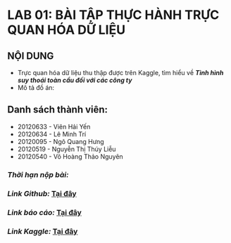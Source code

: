 # LAB 01: BÀI TẬP THỰC HÀNH TRỰC QUAN HÓA DỮ LIỆU
## NỘI DUNG
- Trực quan hóa dữ liệu thu thập được trên Kaggle, tìm hiểu về ***Tình hình suy thoái toàn cầu đối với các công ty***
- Mô tả đồ án: 
## Danh sách thành viên: 
- 20120633 - Viên Hải Yến
- 20120634 - Lê Minh Trí
- 20120095 - Ngô Quang Hưng
- 20120519 - Nguyễn Thị Thúy Liễu
- 20120540 - Võ Hoàng Thảo Nguyên

### *Thời hạn nộp bài:* 
### *Link Github:* [Tại đây](https://github.com/VienHaiYen/Layoffs-Visualization-Project)
### *Link báo cáo:* [Tại đây](https://studenthcmusedu-my.sharepoint.com/:w:/g/personal/20120633_student_hcmus_edu_vn/ESurWqNyJCBAghe7yaG24mwB4qqUIvFX0kbksTjNQe9r7Q?e=WZgz3O)
### *Link Kaggle:* [Tại đây](https://www.kaggle.com/datasets/swaptr/layoffs-2022?fbclid=IwAR3jEzz1Df2aPBFd3SxqcUu78eIQL1f_S9xWCraTkcmWQnxIU18Yeu3s9Eg)